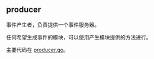 ## producer
事件产生者，负责提供一个事件服务器。

任何希望生成事件的模块，可以使用产生模块提供的方法进行。

主要代码在 [producer.go](producer/producer_go.md)。